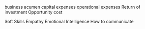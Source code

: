 
business acumen
    capital expenses
    operational expenses
    Return of investment
    Opportunity cost

Soft Skills
    Empathy
    Emotional Intelligence
    How to communicate





